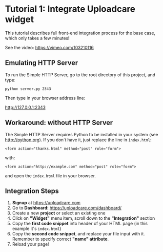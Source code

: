 Tutorial 1: Integrate Uploadcare widget
=======================================

This tutorial describes full front-end integration process
for the base case, which only takes a few minutes!
    
See the video: https://vimeo.com/103210116

Emulating HTTP Server
---------------------

To run the Simple HTTP Server, go to the root directory of this project,
and type:

    python server.py 2343

Then type in your browser address line:

http://127.0.0.1:2343

Workaround: without HTTP Server
-------------------------------

The Simple HTTP Server requires Python to be installed in your system
(see http://python.org). If you don't have it, just replace the line in `index.html`:

    <form action="thanks.html" method="post" role="form">

with:

    <form action="http://example.com" method="post" role="form">

and open the `index.html` file in your browser.

Integration Steps
-----------------

1. **Signup** at https://uploadcare.com
2. Go to **Dashboard**: https://uploadcare.com/dashboard/
3. Create a new **project** or select an existing one
4. Click on **"Widget"** menu item, scroll down to the **"Integration"** section
5. Copy the **first code snippet** into header of your HTML page (in this example it's `index.html`)
6. Copy the **second code snippet**, and replace your file input with it. Remember to specify correct **"name" attribute**.
7. Reload your page!

